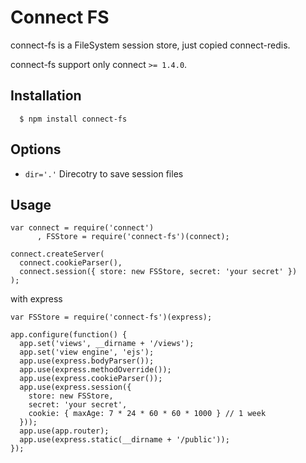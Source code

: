 
# Connect FS

connect-fs is a FileSystem session store, just copied connect-redis.

 connect-fs support only connect `>= 1.4.0`.

## Installation

	  $ npm install connect-fs

## Options

  - `dir='.'` Direcotry to save session files

## Usage

    var connect = require('connect')
	 	  , FSStore = require('connect-fs')(connect);

    connect.createServer(
      connect.cookieParser(),
      connect.session({ store: new FSStore, secret: 'your secret' })
    );

  with express    

    var FSStore = require('connect-fs')(express);

    app.configure(function() {
      app.set('views', __dirname + '/views');
      app.set('view engine', 'ejs');
      app.use(express.bodyParser());
      app.use(express.methodOverride());
      app.use(express.cookieParser());
      app.use(express.session({
        store: new FSStore,
        secret: 'your secret',
        cookie: { maxAge: 7 * 24 * 60 * 60 * 1000 } // 1 week
      }));
      app.use(app.router);
      app.use(express.static(__dirname + '/public'));
    });

